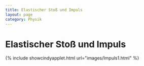 ```yaml
---
title: Elastischer Stoß und Impuls
layout: page
category: Physik
---
```


# Elastischer Stoß und Impuls


{% include showcindyapplet.html url="images/Impuls1.html" %}

